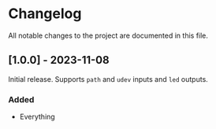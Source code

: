# Changelog

All notable changes to the project are documented in this file.

## [1.0.0] - 2023-11-08

Initial release. Supports `path` and `udev` inputs and `led` outputs.

### Added

- Everything
